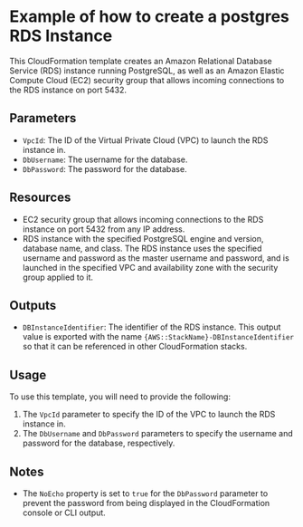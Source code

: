 # Example of how to create a postgres RDS Instance

This CloudFormation template creates an Amazon Relational Database Service (RDS) instance running PostgreSQL, as well as an Amazon Elastic Compute Cloud (EC2) security group that allows incoming connections to the RDS instance on port 5432.

## Parameters

- `VpcId`: The ID of the Virtual Private Cloud (VPC) to launch the RDS instance in.
- `DbUsername`: The username for the database.
- `DbPassword`: The password for the database.

## Resources

- EC2 security group that allows incoming connections to the RDS instance on port 5432 from any IP address.
- RDS instance with the specified PostgreSQL engine and version, database name, and class. The RDS instance uses the specified username and password as the master username and password, and is launched in the specified VPC and availability zone with the security group applied to it.

## Outputs

- `DBInstanceIdentifier`: The identifier of the RDS instance. This output value is exported with the name `{AWS::StackName}-DBInstanceIdentifier` so that it can be referenced in other CloudFormation stacks.

## Usage

To use this template, you will need to provide the following:

1. The `VpcId` parameter to specify the ID of the VPC to launch the RDS instance in.
2. The `DbUsername` and `DbPassword` parameters to specify the username and password for the database, respectively.

## Notes

- The `NoEcho` property is set to `true` for the `DbPassword` parameter to prevent the password from being displayed in the CloudFormation console or CLI output.
